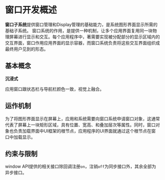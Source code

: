 # 窗口开发概述

**窗口子系统**提供窗口管理和Display管理的基础能力，是系统图形界面显示所需的基础子系统。
窗口系统的作用，是提供一种机制，让多个应用界面复用同一块物理屏幕进行显示和交互。每个应用程序中，著需要实现被分配部分的显示区域内的交互界面，窗口作用应用界面的显示容器，而窗口系统负责将这些交互界面组织成最终用户见到的形态。

## 基本概念

**沉浸式**

应用窗口跟状态栏与导航栏颜色一致，视觉上融合。

## 运作机制

为了将图形界面显示在屏幕上，应用和系统需要向窗口系统申请窗口对象，这通常代表了屏幕上一块矩形区域，具有位置、宽高、和叠加层次等属性。同时，窗口对象也负责加载界面中UI框架的根节点，应用程序的UI界面就通过这个根节点在窗口中加载显示。

## 约束与限制

window API提供的相关接口除回调注册`on`，注销`off`为同步接口外，其余全部为异步接口。